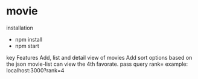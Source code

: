 # movie
installation
- npm install
- npm start

key Features
Add, list and detail view of movies 
Add sort options based on the json movie-list
can view the 4th favorate. pass query rank= example: localhost:3000?rank=4

